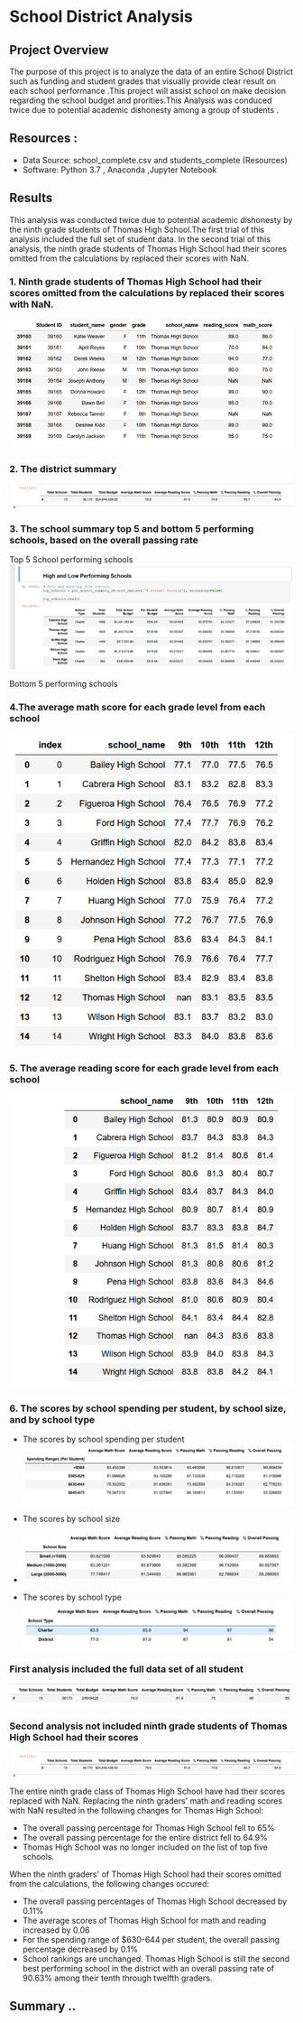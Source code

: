 # School District Analysis
## Project Overview 
The purpose of this project is to analyze the data of an entire School District such as funding and student grades that visually provide clear result on each school performance .This project will  assist school on make decision regarding the school budget and prorities.This Analysis was conduced twice due to potential academic dishonesty among a group of students .


## Resources :
-  Data Source: school_complete.csv and students_complete (Resources)
- Software: Python 3.7 , Anaconda ,Jupyter Notebook 


## Results 
 This analysis was conducted twice  due to potential academic dishonesty by the ninth grade students of Thomas High School.The first trial of this analysis included the full set of student data. In the second trial of this analysis, the ninth grade students of Thomas High School had their scores omitted from the calculations by replaced  their scores with NaN.
 
 ### 1. Ninth grade students of Thomas High School had their scores omitted from the calculations by replaced  their scores with NaN.
 
 ![This is an image](https://github.com/NadaAdem/School_District_Analysis/blob/main/Resources/math_read_NaN.png)
 
### 2. The district summary

 ![This is an image](https://github.com/NadaAdem/School_District_Analysis/blob/main/Resources/District%20Summary.png)

### 3. The school summary  top 5 and bottom 5 performing schools, based on the overall passing rate

Top 5 School performing schools
 ![This is an image](https://github.com/NadaAdem/School_District_Analysis/blob/main/Resources/top%205%20%20performing%20schools.png)
 
 Bottom 5 performing schools
  
 
 ### 4.The average math score for each grade level from each school
 
   ![This is an image](https://github.com/NadaAdem/School_District_Analysis/blob/main/Resources/new_math_9_12.png)
   
 ### 5. The average reading score for each grade level from each school
    
   ![This is an image](https://github.com/NadaAdem/School_District_Analysis/blob/main/Resources/new%20_read_9_12.png)
    
    
    
 ### 6. The scores by school spending per student, by school size, and by school type
 
 -  The scores by school spending per student
 ![This is an image](https://github.com/NadaAdem/School_District_Analysis/blob/main/Resources/school%20spending%20per%20student.png)
  
 - The scores by school size
 - ![This is an image](https://github.com/NadaAdem/School_District_Analysis/blob/main/Resources/school%20size.png)
  
 -  The scores by school type
 ![This is an image](https://github.com/NadaAdem/School_District_Analysis/blob/main/Resources/school%20type.png)
 
 
 
###  First analysis included the full data set of all student 
![This is an image](https://github.com/NadaAdem/School_District_Analysis/blob/main/Resources/Old_Disrtrict_Summary.png)

### Second analysis not included  ninth grade students of Thomas High School had their scores
![This is an image](https://github.com/NadaAdem/School_District_Analysis/blob/main/Resources/District%20Summary.png)

The entire ninth grade class of Thomas High School have had their scores replaced with NaN. 
Replacing the ninth graders' math and reading scores with NaN resulted in the following changes for Thomas High School:

- The overall passing percentage for Thomas High School fell to 65%
- The overall passing percentage for the entire district fell to 64.9%
- Thomas High School was no longer included on the list of top five schools.


When the ninth graders' of Thomas High School had their scores omitted from the calculations, the following changes occured:

- The overall passing percentages of Thomas High School decreased by 0.11%
- The average scores of Thomas High School for math and reading increased by 0.06
- For the spending range of $630-644 per student, the overall passing percentage decreased by 0.1%
- School rankings are unchanged. Thomas High School is still the second best performing school in the district with an overall passing rate of 90.63% among their tenth through twelfth graders.

## Summary ..

